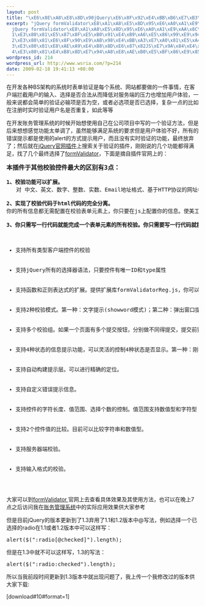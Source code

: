 ```yaml
--- 
layout: post
title: "\xE6\x8E\xA8\xE8\x8D\x90jQuery\xE6\x8F\x92\xE4\xBB\xB6\xE7\xB3\xBB\xE5\x88\x97\xE2\x80\x94\xE2\x80\x94\xE8\xA1\xA8\xE5\x8D\x95\xE9\xAA\x8C\xE8\xAF\x81formValidator"
excerpt: "jQuery formValidator\xE8\xA1\xA8\xE5\x8D\x95\xE6\xA0\xA1\xE9\xAA\x8C\xE6\x8F\x92\xE4\xBB\xB6\xEF\xBC\x8C\xE4\xBD\xA0\xE5\x8F\xAA\xE9\x9C\x80\xE8\xA6\x81\xE5\x86\x99\xE4\xB8\x80\xE8\xA1\x8C\xE4\xBB\xA3\xE7\xA0\x81\xE5\xB0\xB1\xE5\x8F\xAF\xE4\xBB\xA5\xE8\xBD\xBB\xE6\x9D\xBE\xE5\xAE\x9E\xE7\x8E\xB020\xE5\xA4\x9A\xE7\xA7\x8D\xE8\x84\x9A\xE6\x9C\xAC\xE6\x8E\xA7\xE5\x88\xB6\xEF\xBC\x8C\xE5\xAE\x9E\xE7\x8E\xB0\xE4\xBA\x86js\xE8\x84\x9A\xE6\x9C\xAC\xE4\xBA\x8E\xE9\xA1\xB5\xE9\x9D\xA2\xE7\x9A\x84\xE5\x88\x86\xE7\xA6\xBB\xE3\x80\x82\r\n\
  jQuery formValidator\xE8\xA1\xA8\xE5\x8D\x95\xE6\xA0\xA1\xE9\xAA\x8C\xE4\xBB\xA3\xE7\xA0\x81\xE7\x94\x9F\xE6\x88\x90\xE5\x99\xA8\xE6\x98\xAF\xE9\x92\x88\xE5\xAF\xB9jQuery formValidator\xE8\xA1\xA8\xE5\x8D\x95\xE6\xA0\xA1\xE9\xAA\x8C\xE6\x8F\x92\xE4\xBB\xB6ver2.4\xE7\x89\x88\xE6\x9C\xAC\xE6\x9D\xA5\xE5\x86\x99\xE7\x9A\x84\xE3\x80\x82\xE4\xB9\xA6\xE5\x86\x99\xE8\xBF\x99\xE4\xB8\xAA\xE7\x94\x9F\xE6\x88\x90\xE5\x99\xA8\xE7\x9A\x84\xE7\x9B\xAE\xE7\x9A\x84\xEF\xBC\x9A\r\n\
  1\xE3\x80\x81\xE5\x87\x8F\xE5\xB0\x91\xE4\xB9\xA6\xE5\x86\x99\xE9\x94\x99\xE8\xAF\xAF\xE3\x80\x82\xE4\xB8\xBB\xE8\xA6\x81\xE6\x98\xAF\xE9\x85\x8D\xE7\xBD\xAE\xE5\x8F\x82\xE6\x95\xB0\xE5\xAE\xB9\xE6\x98\x93\xE4\xB9\xA6\xE5\x86\x99\xE9\x94\x99\xE8\xAF\xAF\xEF\xBC\x8CJS\xE6\x98\xAF\xE8\xAE\xA4\xE5\xA4\xA7\xE5\xB0\x8F\xE5\x86\x99\xE3\x80\x82\r\n\
  2\xE3\x80\x81\xE6\x8F\x90\xE9\xAB\x98\xE4\xBB\xA3\xE7\xA0\x81\xE5\xA4\x8D\xE7\x94\xA8\xE6\x80\xA7\xE3\x80\x82\r\n\
  3\xE3\x80\x81\xE8\xAE\xA9\xE4\xB8\x8D\xE6\x87\x82JS\xE7\x9A\x84\xE4\xBA\xBA\xE6\x9B\xB4\xE5\xAE\xB9\xE6\x98\x93\xE4\xB8\x8A\xE6\x89\x8B\xE3\x80\x82\r\n\
  4\xE3\x80\x81\xE4\xB8\x8D\xE7\x94\xA8\xE8\xAE\xB0\xE5\xBF\x86\xE9\x85\x8D\xE7\xBD\xAE\xE5\x8F\x82\xE6\x95\xB0\xE3\x80\x82"
wordpress_id: 214
wordpress_url: http://www.wsria.com/?p=214
date: 2009-02-18 19:41:13 +08:00
---
```

在开发各种BS架构的系统时表单验证是每个系统、网站都要做的一件事情，在客户端拦截用户的输入、选择是否合法从而降低对服务端的压力也增加用户体验，一般来说都会简单的验证必输项是否为空，或者必选项是否已选择，复杂一点的比如在注册时实时验证用户名是否重复，如此等等

在开发账务管理系统的时候开始想使用自己在公司项目中写的一个验证方法，但是后来想想感觉功能太单调了，虽然能够满足系统的要求但是用户体验不好，所有的错误提示都是使用的alert的方式提示用户，而且没有实时验证的功能，最终放弃了；然后就在<a href="http://plugins.jquery.com/" target="_blank">jQuery官网插件</a>上搜索关于验证的插件，刚刚说的几个功能都得满足，找了几个最终选择了<a href="http://www.yhuan.com/formvalidator/index.html?from=www.wsria.com" target="_blank">formValidator</a>，下面是摘自插件官网上的：

<!--more-->
<pre><span style="font-size: large;"><strong>本插件于其他校验控件最大的区别有3点：</strong></span>

<strong>1、校验功能可以扩展。</strong>
<strong> </strong><strong> </strong> 对 中文、英文、数字、整数、实数、Email地址格式、基于HTTP协议的网址格式、电话号码格式、手机号码格式、货币格式、邮政编码、身份证号码、QQ号 码、日期等等这些控制，别的表单校验控件是代码里写死的，而formValidator是通过外部js文件来扩展的，<span style="color: #ff0000;"><em>你可以通过写正则表达式和函数来无限的扩展这些功能</em></span>。

<strong>2、实现了校验代码于html代码的完全分离。</strong>
你的所有信息都无需配置在校验表单元素上，你只要在js上配置你的信息。使美工（界面）和javascript工程师的工作不交织在一起

<strong>3、你只需写一行代码就能完成一个表单元素的所有校验。你只需要写一行代码就能完成一下所有的控制</strong>
<ul>
	<li>支持所有类型客户端控件的校验</li>
	<li>支持jQuery所有的选择器语法，只要控件有唯一ID和type属性</li>
	<li>支持函数和正则表达式的扩展。提供扩展库formValidatorReg.js，你可以自由的添加、修改里面的内容。</li>
	<li>支持2种校验模式。第一种：文字提示(showword模式)；第二种：弹出窗口提示(showalert模式)</li>
	<li>支持多个校验组。如果一个页面有多个提交按钮，分别做不同得提交，提交前要做不同的校验，所以你得用到校验组的功能。</li>
	<li>支持4种状态的信息提示功能，可以灵活的控制4种状态是否显示。第一种：刚打开网页的时候进行提示；第二种：获得焦点的时候进行提示；第三种：失去焦点时，校验成功时候的提示；第四种：失去焦点时，校验失败的错误提示。</li>
	<li>支持自动构建提示层。可以进行精确的定位。</li>
	<li>支持自定义错误提示信息。</li>
	<li>支持控件的字符长度、值范围、选择个数的控制。值范围支持数值型和字符型；选择的个数支持radio/checkbox/select三种控件</li>
	<li>支持2个控件值的比较。目前可以比较字符串和数值型。</li>
	<li>支持服务器端校验。</li>
	<li>支持输入格式的校验。</li>
</ul>
</pre>
大家可以到<a href="http://www.yhuan.com/formvalidator/index.html?from=www.wsria.com" target="_blank">formValidator </a>官网上去查看具体效果及其使用方法，也可以在晚上7点之后访问我在<a href="http://yanhonglei.gicp.net/finance/" target="_blank">账务管理系统</a>中的实际应用效果供大家参考

但是目前jQuery的版本更新到了1.3弃用了1.1和1.2版本中@写法，例如选择一个已选择的radio在1.1或者1.2版本中可以这样写：
<pre lang="javascript" line="1">alert($(":radio[@checked]").length);</pre>
但是在1.3中就不可以这样写，1.3的写法：
<pre lang="javascript" line="1">alert($(":radio:checked").length);</pre>
所以当我前段时间更新到1.3版本中就出现问题了，我上传一个我修改过的版本供大家下载:

[download#10#format=1]
